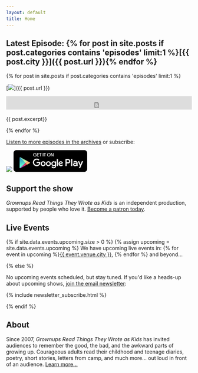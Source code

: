 ```yaml
---
layout: default
title: Home
---
```


## <i class="fa fa-headphones"></i> Latest Episode: {% for post in site.posts if post.categories contains 'episodes' limit:1 %}[{{ post.city }}]({{ post.url }}){% endfor %}

{% for post in site.posts if post.categories contains 'episodes' limit:1 %}

[<img src="/images/episodes/{{ post.number }}.jpg">]({{ post.url }})

<iframe frameborder="0" height="36px" scrolling="no" src="https://simplecast.com/e/{{ post.simplecast_episode_id }}?style=dark" width="100%"></iframe>

{{ post.excerpt}}

{% endfor %}

<i class="fa fa-headphones"></i> [Listen to more episodes in the archives](/podcast/) or subscribe:

<a href="https://itunes.apple.com/podcast/id890900960?mt=2&at=10lR7u&ct=website_front_page_badge"><img src="https://linkmaker.itunes.apple.com/images/badges/en-us/badge_itunes-lrg.svg" style="display:inline" height="59px"></a> <a href="http://links.grownupsreadthingstheywroteaskids.com/googleplay"><img src="/images/get_it_on_play_logo_large.png" style="display:inline"></a>

## <i class="fa fa-heart" aria-hidden="true"></i> Support the show

*Grownups Read Things They Wrote as Kids* is an independent production, supported by people who love it. <a href="/support/">Become a patron today</a>.

## <i class="fa fa-calendar"></i> Live Events 

{% if site.data.events.upcoming.size > 0 %}
{% assign upcoming = site.data.events.upcoming %}
We have upcoming live events in: {% for event in upcoming %}<a href="/events/#{{ event.venue.city }}">{{ event.venue.city }}</a>, {% endfor %} and beyond...

{% else %}

No upcoming events scheduled, but stay tuned. If you'd like a heads-up about upcoming shows, [join the email newsletter](https://grownupsreadthingstheywroteaskids.com/newsletter/):

{% include newsletter_subscribe.html %}

{% endif %}

## About

Since 2007, *Grownups Read Things They Wrote as Kids* has invited audiences to remember the good, the bad, and the awkward parts of growing up. Courageous adults read their childhood and teenage diaries, poetry, short stories, letters from camp, and much more... out loud in front of an audience. [Learn more...](/about/)